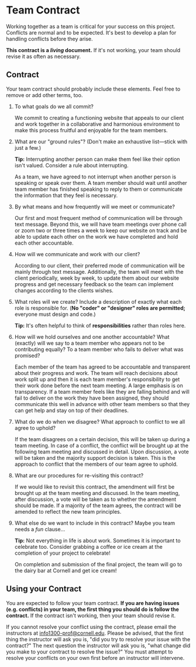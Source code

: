 # Team Contract

Working together as a team is critical for your success on this project. Conflicts are normal and to be expected. It's best to develop a plan for handling conflicts before they arise.

**This contract is a _living_ document.** If it's not working, your team should revise it as often as necessary.

## Contract

Your team contract should probably include these elements. Feel free to remove or add other terms, too.

1. To what goals do we all commit?

    We commit to creating a functioning website that appeals to our client and work together in a collaborative and harmonious environment to make this process fruitful and enjoyable for the team members.

2. What are our "ground rules"? (Don't make an exhaustive list—stick with just a few.)

    **Tip:** Interrupting another person can make them feel like their option isn't valued. Consider a rule about interrupting.

    As a team, we have agreed to not interrupt when another person is speaking or speak over them. A team member should wait until another team member has finished speaking to reply to them or communicate the information that they feel is necessary.

3. By what means and how frequently will we meet or communicate?

    Our first and most frequent method of communication will be through text message. Beyond this, we will have team meetings over phone call or zoom two or three times a week to keep our website on track and be able to update each other on the work we have completed and hold each other accountable.

4. How will we communicate and work with our client?

    According to our client, their preferred mode of communication will be mainly through text message. Additionally, the team will meet with the client periodically, week by week, to update them about our website progress and get necessary feedback so the team can implement changes according to the clients wishes.

5. What roles will we create? Include a description of exactly what each role is responsible for. (**No "coder" or "designer" roles are permitted;** everyone must design and code.)

    **Tip:** It's often helpful to think of **responsibilities** rather than roles here.


6. How will we hold ourselves and one another accountable? What (exactly) will we say to a team member who appears not to be contributing equally? To a team member who fails to deliver what was promised?

    Each member of the team has agreed to be accountable and transparent about their progress and work. The team will reach decisions about work split up and then it is each team member's responsibility to get their work done before the next team meeting. A large emphasis is on transparency. If a team member feels like they are falling behind and will fail to deliver on the work they have been assigned, they should communicate this well in advance with other team members so that they can get help and stay on top of their deadlines.

7. What do we do when we disagree? What approach to conflict to we all agree to uphold?

    If the team disagrees on a certain decision, this will be taken up during a team meeting. In case of a conflict, the conflict will be brought up at the following team meeting and discussed in detail. Upon discussion, a vote will be taken and the majority support decision is taken. This is the approach to conflict that the members of our team agree to uphold.

8. What are our procedures for re-visiting this contract?

    If we would like to revisit this contract, the amendment will first be brought up at the team meeting and discussed. In the team meeting, after discussion, a vote will be taken as to whether the amendment should be made. If a majority of the team agrees, the contract will be amended to reflect the new team principles.

9. What else do we want to include in this contract? Maybe you team needs a _fun_ clause...

    **Tip:** Not everything in life is about work. Sometimes it is important to celebrate too. Consider grabbing a coffee or ice cream at the completion of your project to celebrate!

    On completion and submission of the final project, the team will go to the dairy bar at Cornell and get ice cream!


## Using your Contract

You are expected to follow your team contract. **If you are having issues (e.g. conflicts) in your team, the first thing you should do is follow the contract.** If the contract isn't working, then your team should revise it.

If you cannot resolve your conflict using the contract, please email the instructors at <info1300-prof@cornell.edu>. Please be advised, that the first thing the instructor will ask you is, "did you try to resolve your issue with the contract?" The next question the instructor will ask you is, "what change did you make to your contract to resolve the issue?" You must attempt to resolve your conflicts on your own first before an instructor will intervene.
